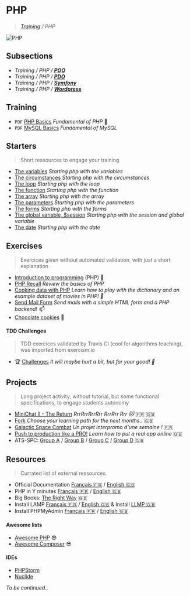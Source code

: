 # PHP
>_[Training](https://github.com/simplonco/training) / PHP_

![PHP](php.png)

## Subsections

* _Training / PHP / **[POO](https://github.com/simplonco/poo-training)**_
* _Training / PHP / **[PDO](https://github.com/simplonco/pdo-training)**_
* _Training / PHP / **[Symfony](https://github.com/simplonco/symfony-training)**_
* _Training / PHP / **[Wordpress](https://github.com/simplonco/wordpress-training)**_

## Training

* `PDF` [PHP Basics](https://github.com/simplonco/php-training/blob/master/training/Tutoriel-PHP-Introduction.pdf) _Fundamental of PHP_ :elephant:
* `PDF` [MySQL Basics](https://github.com/simplonco/php-training/blob/master/training/Tutoriel-MySQL-Introduction.pdf) _Fundamental of MySQL_

## Starters

> Short ressources to engage your training

* [The variables](https://github.com/simplonco/php-exercises-variable) _Starting php with the variables_
* [The circumstances](https://github.com/simplonco/php-exercises-circumstances) _Starting php with the circumstances_
* [The loop](https://github.com/simplonco/php-exercises-loop) _Starting php with the loop_
* [The function](https://github.com/simplonco/php-exercises-function) _Starting php with the function_
* [The array](https://github.com/simplonco/php-exercises-array) _Starting php with the array_
* [The parameters](https://github.com/simplonco/php-exercises-paramUrl) _Starting php with the parameters_
* [The forms](https://github.com/simplonco/php-exercises-form) _Starting php with the forms_
* [The global variable, $session](https://github.com/simplonco/php-exercises-globalVariable) _Starting php with the session and global variable_
* [The date](https://github.com/simplonco/php-exercises-date) _Starting php with the date_

## Exercises

> Exercices given without automated validation, with just a short explanation

* [Introduction to programming](https://github.com/simplonco/php-introduction) (PHP) :elephant:
* [PHP Recall](https://github.com/simplonco/php-training-base) _Review the basics of PHP_
* [Cooking data with PHP](https://github.com/simplonco/php-cooking-data) _Learn how to play with the dictionary and an example dataset of movies in PHP! :egg:_
* [Send Mail Form](https://github.com/simplonco/php-send-mail-form) _Send mails with a simple HTML form and a PHP backend! :mailbox:_
* [Chocolate cookies](https://github.com/simplonco/chocolate-cookies) :cookie:

#### TDD Challenges

> TDD exercices validated by Travis CI (cool for algorithms teaching), was imported from exercism.io

* :trophy: [Challenges](https://github.com/simplonco/php-challenges) _It will maybe hurt a bit, but for your good! :cactus:_

## Projects

> Long project activity, without tutorial, but some functional specifications, to engage students autonomy

* [MiniChat II - The Return](https://github.com/simplonco/project-minichat-II-the-return/) _RrrRrrRrrRrr RrrRrr Rrr :cat:_ :fr: :gb:
* [Fork](https://github.com/simplonco/fork) _Choose your learning path for the next months.._ :gb:
* [Galactic Space Combat](https://github.com/simplonco/galactic-space-combat) _Un projet interpromo d'une semaine !_ :fr:
* [Push to production like a PRO!](https://github.com/simplonco/push-me-to-prod-like-a-pro) _Learn how to put a real app online_ :gb:
* ATS-SPC: [Group A](https://github.com/simplonco/ATS-SPC-A) / [Group B](https://github.com/simplonco/ATS-SPC-B) / [Group C](https://github.com/simplonco/ATS-SPC-C) / [Group D](https://github.com/simplonco/ATS-SPC-D) :gb:

## Resources

> Currated list of external ressources

* Official Documentation [Français :fr:](http://php.net/manual/fr/index.php) / [English :gb:](http://php.net/manual/en/index.php)
* PHP in Y minutes [Français :fr:](https://learnxinyminutes.com/docs/fr-fr/php/) / [English :gb:](https://learnxinyminutes.com/docs/php/)
* Big Books: [The Right Way](http://www.phptherightway.com/) :gb:
* Install LAMP [Français :fr:](https://doc.ubuntu-fr.org/lamp) / [English :gb:](https://www.digitalocean.com/community/tutorials/how-to-install-linux-apache-mysql-php-lamp-stack-on-ubuntu-16-04) & Install [LLMP :gb:](https://www.digitalocean.com/community/tutorials/how-to-install-the-llmp-stack-linux-lighttpd-mysql-and-php-on-ubuntu-12-04)
* Install PHPMyAdmin [Français :fr:](https://doc.ubuntu-fr.org/phpmyadmin) / [English :gb:](https://www.digitalocean.com/community/tutorials/how-to-install-and-secure-phpmyadmin-on-ubuntu-16-04)

#### Awesome lists

* [Awesome PHP](https://github.com/ziadoz/awesome-php) :sunglasses:
* [Awesome Composer](https://github.com/jakoch/awesome-composer) :sunglasses:

#### IDEs

* [PHPStorm](https://www.jetbrains.com/phpstorm/)
* [Nuclide](https://nuclide.io/)

_To be continued.._
